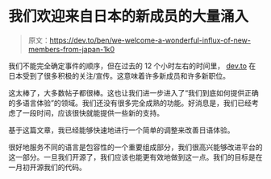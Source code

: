# 我们欢迎来自日本的新成员的大量涌入

> 原文：<https://dev.to/ben/we-welcome-a-wonderful-influx-of-new-members-from-japan-1k0>

我们不能完全确定事件的顺序，但在过去的 12 个小时左右的时间里， [dev.to](https://dev.to/) 在日本受到了很多积极的关注/宣传。这意味着许多新成员和许多新职位。

这太棒了，大多数帖子都很棒。这也让我们进一步进入了“我们到底如何提供正确的多语言体验”的领域。我们还没有很多完全成熟的功能。好消息是，我们已经考虑了一段时间，应该很快就能提供一些新的支持。

基于这篇文章，我已经能够快速地进行一个简单的调整来改善日语体验。

很好地服务不同的语言是包容性的一个重要组成部分，我们很高兴能够改进平台的这一部分。一旦我们开源了，我们应该也能更有效地做到这一点。我们的目标是在一月初开源我们的代码。